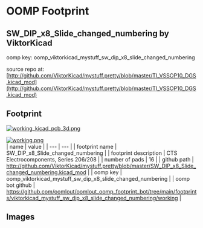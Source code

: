 # OOMP Footprint  
## SW_DIP_x8_Slide_changed_numbering  by ViktorKicad  
  
oomp key: oomp_viktorkicad_mystuff_sw_dip_x8_slide_changed_numbering  
  
source repo at: [http://github.com/ViktorKicad/mystuff.pretty/blob/master/TI_VSSOP10_DGS.kicad_mod](http://github.com/ViktorKicad/mystuff.pretty/blob/master/TI_VSSOP10_DGS.kicad_mod)  
## Footprint  
  
[![working_kicad_pcb_3d.png](working_kicad_pcb_3d_600.png)](working_kicad_pcb_3d.png)  
  
[![working.png](working_600.png)](working.png)  
| name | value | 
| --- | --- | 
| footprint name | SW_DIP_x8_Slide_changed_numbering | 
| footprint description | CTS Electrocomponents, Series 206/208 | 
| number of pads | 16 | 
| github path | http://github.com/ViktorKicad/mystuff.pretty/blob/master/SW_DIP_x8_Slide_changed_numbering.kicad_mod | 
| oomp key | oomp_viktorkicad_mystuff_sw_dip_x8_slide_changed_numbering | 
| oomp bot github | https://github.com/oomlout/oomlout_oomp_footprint_bot/tree/main/footprints/viktorkicad_mystuff_sw_dip_x8_slide_changed_numbering/working | 
## Images  
